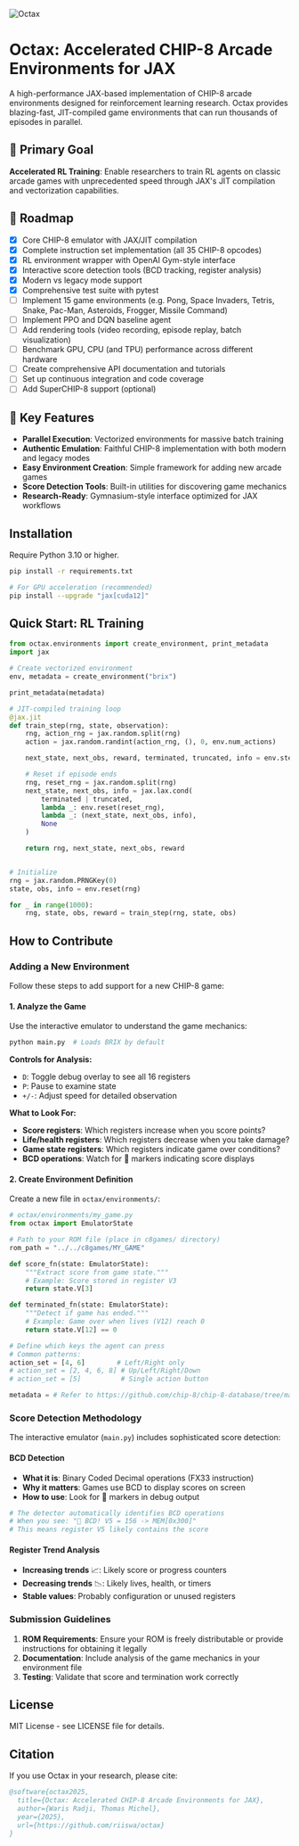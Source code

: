 ![Octax](https://github.com/riiswa/octax/blob/main/image.jpg?raw=true)

# Octax: Accelerated CHIP-8 Arcade Environments for JAX

A high-performance JAX-based implementation of CHIP-8 arcade environments designed for reinforcement learning research. Octax provides blazing-fast, JIT-compiled game environments that can run thousands of episodes in parallel.

## 🎯 Primary Goal

**Accelerated RL Training**: Enable researchers to train RL agents on classic arcade games with unprecedented speed through JAX's JIT compilation and vectorization capabilities.

## 📅 Roadmap

- [x] Core CHIP-8 emulator with JAX/JIT compilation
- [x] Complete instruction set implementation (all 35 CHIP-8 opcodes)
- [x] RL environment wrapper with OpenAI Gym-style interface
- [x] Interactive score detection tools (BCD tracking, register analysis)
- [x] Modern vs legacy mode support
- [x] Comprehensive test suite with pytest
- [ ] Implement 15 game environments (e.g. Pong, Space Invaders, Tetris, Snake, Pac-Man, Asteroids, Frogger, Missile Command)
- [ ] Implement PPO and DQN baseline agent
- [ ] Add rendering tools (video recording, episode replay, batch visualization)
- [ ] Benchmark GPU, CPU (and TPU) performance across different hardware
- [ ] Create comprehensive API documentation and tutorials
- [ ] Set up continuous integration and code coverage
- [ ] Add SuperCHIP-8 support (optional)

## 🚀 Key Features

- **Parallel Execution**: Vectorized environments for massive batch training
- **Authentic Emulation**: Faithful CHIP-8 implementation with both modern and legacy modes
- **Easy Environment Creation**: Simple framework for adding new arcade games
- **Score Detection Tools**: Built-in utilities for discovering game mechanics
- **Research-Ready**: Gymnasium-style interface optimized for JAX workflows

## Installation

Require Python 3.10 or higher.

```bash
pip install -r requirements.txt

# For GPU acceleration (recommended)
pip install --upgrade "jax[cuda12]"
```

## Quick Start: RL Training

```python
from octax.environments import create_environment, print_metadata
import jax

# Create vectorized environment
env, metadata = create_environment("brix")

print_metadata(metadata)

# JIT-compiled training loop
@jax.jit
def train_step(rng, state, observation):
    rng, action_rng = jax.random.split(rng)
    action = jax.random.randint(action_rng, (), 0, env.num_actions)

    next_state, next_obs, reward, terminated, truncated, info = env.step(state, action)

    # Reset if episode ends
    rng, reset_rng = jax.random.split(rng)
    next_state, next_obs, info = jax.lax.cond(
        terminated | truncated,
        lambda _: env.reset(reset_rng),
        lambda _: (next_state, next_obs, info),
        None
    )

    return rng, next_state, next_obs, reward


# Initialize
rng = jax.random.PRNGKey(0)
state, obs, info = env.reset(rng)

for _ in range(1000):
    rng, state, obs, reward = train_step(rng, state, obs)
```

## How to Contribute

### Adding a New Environment

Follow these steps to add support for a new CHIP-8 game:

#### 1. Analyze the Game

Use the interactive emulator to understand the game mechanics:

```bash
python main.py  # Loads BRIX by default
```

**Controls for Analysis:**
- `D`: Toggle debug overlay to see all 16 registers
- `P`: Pause to examine state
- `+/-`: Adjust speed for detailed observation

**What to Look For:**
- **Score registers**: Which registers increase when you score points?
- **Life/health registers**: Which registers decrease when you take damage?
- **Game state registers**: Which registers indicate game over conditions?
- **BCD operations**: Watch for 🎯 markers indicating score displays

#### 2. Create Environment Definition

Create a new file in `octax/environments/`:

```python
# octax/environments/my_game.py
from octax import EmulatorState

# Path to your ROM file (place in c8games/ directory)
rom_path = "../../c8games/MY_GAME"

def score_fn(state: EmulatorState):
    """Extract score from game state."""
    # Example: Score stored in register V3
    return state.V[3]

def terminated_fn(state: EmulatorState):
    """Detect if game has ended."""
    # Example: Game over when lives (V12) reach 0
    return state.V[12] == 0

# Define which keys the agent can press
# Common patterns:
action_set = [4, 6]        # Left/Right only
# action_set = [2, 4, 6, 8] # Up/Left/Right/Down
# action_set = [5]          # Single action button

metadata = # Refer to https://github.com/chip-8/chip-8-database/tree/master
```

### Score Detection Methodology

The interactive emulator (`main.py`) includes sophisticated score detection:

#### BCD Detection
- **What it is**: Binary Coded Decimal operations (FX33 instruction)
- **Why it matters**: Games use BCD to display scores on screen
- **How to use**: Look for 🎯 markers in debug output

```python
# The detector automatically identifies BCD operations
# When you see: "🎯 BCD! V5 = 156 -> MEM[0x300]"
# This means register V5 likely contains the score
```

#### Register Trend Analysis
- **Increasing trends** 📈: Likely score or progress counters
- **Decreasing trends** 📉: Likely lives, health, or timers
- **Stable values**: Probably configuration or unused registers

### Submission Guidelines

1. **ROM Requirements**: Ensure your ROM is freely distributable or provide instructions for obtaining it legally
2. **Documentation**: Include analysis of the game mechanics in your environment file
3. **Testing**: Validate that score and termination work correctly

## License

MIT License - see LICENSE file for details.

## Citation

If you use Octax in your research, please cite:

```bibtex
@software{octax2025,
  title={Octax: Accelerated CHIP-8 Arcade Environments for JAX},
  author={Waris Radji, Thomas Michel},
  year={2025},
  url={https://github.com/riiswa/octax}
}
```
